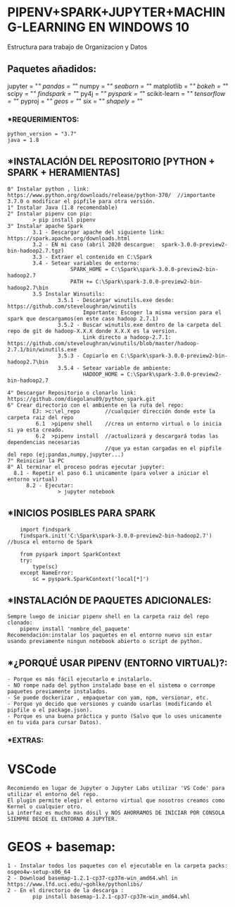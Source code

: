 # PIPENV+SPARK+JUPYTER+MACHING-LEARNING EN WINDOWS 10
Estructura para trabajo de Organizacion y Datos

## Paquetes añadidos:
jupyter = "*"
pandas = "*"
numpy = "*"
seaborn = "*"
matplotlib = "*"
bokeh = "*"
scipy = "*"
findspark = "*"
py4j = "*"
pyspark = "*"
scikit-learn = "*"
tensorflow = "*"
pyproj = "*"
geos = "*"
six = "*"
shapely = "*"

### *REQUERIMIENTOS:
	python_version = "3.7"
	java = 1.8
	
## *INSTALACIÓN DEL REPOSITORIO [PYTHON + SPARK + HERAMIENTAS]
	
	0° Instalar python , link: https://www.python.org/downloads/release/python-370/  //importante 3.7.0 o modificar el pipfile para otra versión.
	1° Instalar Java (1.8 recomendable)
	2° Instalar pipenv con pip:
			> pip install pipenv
	3° Instalar apache Spark
			3.1 - Descargar apache del siguiente link: https://spark.apache.org/downloads.html
			3.2 - EN mi caso (abril 2020 descargue:  spark-3.0.0-preview2-bin-hadoop2.7.tgz)
			3.3 - Extraer el contenido en C:\Spark
			3.4 - Setear variables de entorno:
						SPARK_HOME = C:\Spark\spark-3.0.0-preview2-bin-hadoop2.7
						PATH += C:\Spark\spark-3.0.0-preview2-bin-hadoop2.7\bin
			3.5 Instalar Winsutils:
					3.5.1 - Descargar winutils.exe desde: https://github.com/steveloughran/winutils
							Importante: Escoger la misma version para el spark que descargamos(en este caso hadoop 2.7.1)
					3.5.2 - Buscar winutils.exe dentro de la carpeta del repo de git de hadoop-X.X.X donde X.X.X es la version.
							Link directo a hadoop-2.7.1: https://github.com/steveloughran/winutils/blob/master/hadoop-2.7.1/bin/winutils.exe
					3.5.3 - Copiarlo en C:\Spark\spark-3.0.0-preview2-bin-hadoop2.7\bin
					3.5.4 - Setear variable de ambiente:
							HADOOP_HOME = C:\Spark\spark-3.0.0-preview2-bin-hadoop2.7
			
	4° Descargar Repositorio o clonarlo link: https://github.com/diegolanu89/python_spark.git
	6° Crear directorio con el ambiente en la ruta del repo:
		    EJ: >c:\el_repo		   //cualquier dirección donde este la carpeta raiz del repo
			 6.1  >pipenv shell    //crea un entorno virtual o lo inicia si ya esta creado.
			 6.2  >pipenv install  //actualizará y descargará todas las dependencias necesarias 
							       //que ya estan cargadas en el pipfile del repo (ej;pandas,numpy,jupyter...)
	7° Reiniciar la PC
	8° Al terminar el proceso podras ejecutar jupyter:
      8.1 - Repetir el paso 6.1 unicamente (para volver a iniciar el entorno virtual)
		  8.2 - Ejecutar:
                    > jupyter notebook

## *INICIOS POSIBLES PARA SPARK
	
		import findspark 
		findspark.init('C:\Spark\spark-3.0.0-preview2-bin-hadoop2.7')   //busca el entorno de Spark
		
		from pyspark import SparkContext
		try: 
			type(sc)
		except NameError:
			sc = pyspark.SparkContext('local[*]')
			
## *INSTALACIÓN DE PAQUETES ADICIONALES:
	Sempre luego de iniciar pipenv shell en la carpeta raiz del repo clonado:
		pipenv install 'nombre_del_paquete'
	Recomendación:instalar los paquetes en el entorno nuevo sin estar usando previamente ningun notebook abierto o script de python.
		
## *¿PORQUÉ USAR PIPENV (ENTORNO VIRTUAL)?:
	- Porque es más fácil ejecutarlo e instalarlo.
	- NO rompe nada del python instalado base en el sistema o corrompe paquetes previamente instalados.
	- Se puede dockerizar , empaquetar con yam, npm, versionar, etc.
	- Porque yo decido que versiones y cuando usarlas (modificando el pipfile o el package.json).
	- Porque es una buena práctica y punto (Salvo que lo uses unicamente en tu vida para cursar Datos).

### *EXTRAS:
   #	VSCode
	Recomiendo en lugar de Jupyter o Jupyter Labs utilizar 'VS Code' para utilizar el entorno del repo. 
	El plugin permite elegir el entorno virtual que nosotros creamos como Kernel o cualquier otro.
	La interfaz es mucho mas dósil y NOS AHORRAMOS DE INICIAR POR CONSOLA SIEMPRE DESDE EL ENTORNO A JUPYTER.

# 	GEOS + basemap:
	1 - Instalar todos los paquetes con el ejecutable en la carpeta packs:  osgeo4w-setup-x86_64
	2 - Download basemap‑1.2.1‑cp37‑cp37m‑win_amd64.whl in https://www.lfd.uci.edu/~gohlke/pythonlibs/
	2 - En el directorio de la descarga : 
			pip install basemap‑1.2.1‑cp37‑cp37m‑win_amd64.whl

